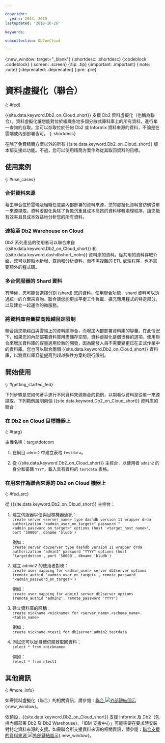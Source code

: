```yaml
---

copyright:
  years: 2014, 2019
lastupdated: "2018-10-26"

keywords: 

subcollection: Db2onCloud

---
```


<!-- Attribute definitions --> 
{:new_window: target="_blank"}
{:shortdesc: .shortdesc}
{:codeblock: .codeblock}
{:screen: .screen}
{:tip: .tip}
{:important: .important}
{:note: .note}
{:deprecated: .deprecated}
{:pre: .pre}

# 資料虛擬化（聯合）
{: #fed}

{{site.data.keyword.Db2_on_Cloud_short}} 支援 Db2 資料虛擬化（也稱為聯合）。資料虛擬化讓您能對位於組織各地多個分散式庫料庫上的所有資料，進行單一查詢的存取。您可以存取位於任何 Db2 或 Informix 資料來源的資料，不論是在雲端或內部部署皆可。
{: shortdesc}

在除了免費精簡方案以外的所有 {{site.data.keyword.Db2_on_Cloud_short}} 版本都支援此功能。不過，您可以使用精簡方案作為從其取回資料的目標。

## 使用案例
{: #use_cases}

### 合併資料來源

藉由聯合位於雲端及組織任意處內部部署的資料來源，您的虛擬化資料會彷彿從單一來源擷取。資料虛擬化免除了負擔沉重且成本高昂的資料移轉處理程序，讓您能有效率且具成本效益地分析您的所有資料。

<!-- A company may have started their operations with an on-premises Db2 server. As cloud technology becomes more widespread and companies start to operate on cloud in a cost-effective fashion, there will be continued Cloud growth. However, the organization’s data on both sources remain as a critical component to their decision-making processes. By way of example, a client operating in retail industry needs to be able to access all data, say customer information, to run further analysis on their customers’ consumption behaviors. They need to be able to identify customers, match their records on cloud with already existing ones from an on-premises database and compose them as if the data is being retrieved from a single source. Federation capability here prevents the burdensome data migration process and allows the user to access the data without moving the data.

located in the cloud and on-premises -->

### 連接至 Db2 Warehouse on Cloud

Db2 系列產品的使用者可以聯合來自 {{site.data.keyword.Db2_on_Cloud_short}} 和 {{site.data.keyword.dashdbshort_notm}} 資料庫的資料。從共用的資料存取介面，您可以輕鬆地新增、查詢和分析資料，而不需複雜的 ETL 處理程序，也不需要額外的程式碼。

<!-- Db2 family users would now be able to federate data between Db2 on Cloud and Db2 Warehouse on Cloud. By being provided a common interface for accessing the data, a user can now easily add or query data from or to the Warehouse without complex ETL processes or any additional code. -->

### 多台伺服器的 Shard 資料

有時候，您可能會選擇分割 (shard) 您的資料。使用聯合功能，shard 資料可以透過統一的介面來查詢。聯合讓您能更加平衡工作負載、擴充應用程式的特定部分，以及建立一起運作的微服務。 

<!-- At times, users may choose to partition (shard). With federation capabilities, data can be queried with a unified interface and this lets the user better balance the workload, scale specific parts of an app or create microservices that work together. -->

### 將資料庫容量提高超越固定限制

聯合讓您能藉由與雲端上的資料庫聯合，而增加內部部署資料庫的容量。在此情況下，如果您的內部部署資料庫用盡儲存空間，資料虛擬化是個很棒的選項。使用聯合來增加資料庫的容量適用於新的開發，因為開發人員不需要變更已在正式作業中的資料庫。您也可以聯合兩個 {{site.data.keyword.Db2_on_Cloud_short}} 資料庫，以將資料庫容量提高到超越彈性方案的現行限制。

<!-- By using federation, users can increase capacity of an on premises database by federating to or from the cloud. This is a great option if your on premises database is running out of storage. Increased capacity will also be useful for new development as our users no longer need to change a database in production. You can also use this feature to federate between two Db2 on Cloud databases to increase the capacity beyond the current limits of the Flex plan. -->

## 開始使用
{: #getting_started_fed}

下列步驟是您如何著手進行不同資料來源聯合的範例，以期看似資料是從單一來源擷取。下列範例說明兩個 {{site.data.keyword.Db2_on_Cloud_short}} 資料庫的聯合：

### 在 Db2 on Cloud 目標機器上
{: #targ}

主機名稱：targetdotcom

1. 在綱目 `admin2` 中建立表格 `testdata`。

2. 從 {{site.data.keyword.Db2_on_Cloud_short}} 主控台，以使用者 `admin2` 的身分和密碼 `YYYY`，載入具有資料的 `testdata` 表格。

<!-- ### On a client machine of the target

1. Catalog the target machine:<br/>
   `db2 catalog tcpip node <node_name> remote <host_name> server 50000`<br/>

   For example:<br/>
   `db2 catalog tcpip node fedS remote targetdotcom server 50000`

2. Catalog the database on fedS:<br/>
   `db2 catalog db bludb as <db_name> at node <node_name>`

   For example:<br/>
   `db2 catalog db bludb as srcdb at node fedS`

3. Connect to the database on fedS:<br/>
   `db2 connect to <catalog_db_name> user <admin_user> using '<admin_password>'`

   For example:<br/>
   `db2 connect to srcdb user 'admin1' with password 'XXXX'`

4. Create a wrapper on fedS:<br/>
   `db2 "create wrapper drda"`

5. Create a server to talk to the target machine:<br/>
   `db2 "create server <server_name> type dashdb version 11 wrapper drda authorization \"<admin_user_on_target>\" password \"<admin_password_on_target>\" options (host '<target_host_name>', port '50000', dbname 'bludb')"`

   For example:<br/>
   `db2 "create server db2server type dashdb version 11 wrapper drda authorization \"admin2\" password \"YYYY\" options (host 'targetdotcom', port '50000', dbname 'bludb')"`

6. Create the user mapping for admin2:<br/>
   `db2 "create user mapping for <admin_user> server db2server options (remote_authid '<admin_user_on_target>', remote_password '<admin_password_on_target>')"`

   For example:<br/>
   `db2 "create user mapping for admin1 server db2server options (remote_authid 'admin2', remote_password 'YYYY')"`

7. Create a nickname for the database:<br/>
   `db2 -v "create nickname <nickname> for <server_name>.<schema_name>.<table_name>"`

   For example:<br/>
   `db2 -v "create nickname ntest1 for db2server.admin2.testdata"`

### On the Db2 on Cloud source machine

1. Test that you can pull data from the target server:<br/>
   `db2 "select * from <nickname>"`

   For example:<br/>
   `db2 "select * from ntest1"`
-->

### 在用來作為聯合來源的 Db2 on Cloud 機器上
{: #fed_src}

從 {{site.data.keyword.Db2_on_Cloud_short}} 主控台：

1. 建立伺服器以便與目標機器通訊：<br/>
   `create server <server_name> type dashdb version 11 wrapper drda authorization "<admin_user_on_target>" password "<admin_password_on_target>" options (host '<target_host_name>', port '50000', dbname 'bludb')`

   例如：<br/>
   `create server db2server type dashdb version 11 wrapper drda authorization "admin2" password "YYYY" options (host 'targetdotcom', port '50000', dbname 'bludb')`

2. 建立 admin2 的使用者對映：<br/>
   `create user mapping for <admin_user> server db2server options (remote_authid '<admin_user_on_target>', remote_password '<admin_password_on_target>')`

   例如：<br/>
   `create user mapping for admin1 server db2server options (remote_authid 'admin2', remote_password 'YYYY')`

3. 建立資料庫的暱稱：<br/>
   `create nickname <nickname> for <server_name>.<schema_name>.<table_name>`

   例如：<br/>
   `create nickname ntest1 for db2server.admin2.testdata`

4. 測試您可以從目標伺服器取回資料：<br/>
   `select * from <nickname>`

   例如：<br/>
   `select * from ntest1`

## 其他資訊
{: #more_info}

如需資料虛擬化（聯合）的相關資訊，請參閱：[聯合 ![外部鏈結圖示](../../icons/launch-glyph.svg "外部鏈結圖示")](https://www.ibm.com/support/knowledgecenter/SSFMBX/com.ibm.swg.im.dashdb.doc/fcontainer.html){:new_window}。

依預設，{{site.data.keyword.Db2_on_Cloud_short}} 支援 Informix 及 Db2（包括內部部署 Db2 及 Db2 Warehouse）。「IBM 支援中心」可能需要在要求時安裝對特定資料來源的支援。如需聯合所支援資料來源的相關資訊，請參閱：[聯合支援的資料來源 ![外部鏈結圖示](../../icons/launch-glyph.svg "外部鏈結圖示")](https://www.ibm.com/support/docview.wss?uid=swg27050561){:new_window}。


